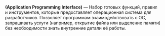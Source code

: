 **(Application Programming Interface)** — Набор готовых функций, правил и инструментов, которые предоставляет операционная система для разработчиков. Позволяет программам взаимодействовать с ОС, запрашивать услуги (например, открытие файла или выделение памяти) без необходимости знать внутренние детали её работы.